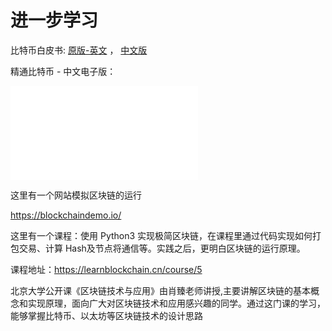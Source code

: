 # 进一步学习


比特币白皮书: [原版-英文](https://bitcoin.org/bitcoin.pdf) ， [中文版](https://bitcoin.org/files/bitcoin-paper/bitcoin_zh_cn.pdf)




精通比特币 - 中文电子版： 

![](file:///Users/emmett/Downloads/dqvwm3c45e82ccccb83c3.pdf)



这里有一个网站模拟区块链的运行

https://blockchaindemo.io/


这里有一个课程：使用 Python3 实现极简区块链，在课程里通过代码实现如何打包交易、计算 Hash及节点将通信等。实践之后，更明白区块链的运行原理。

课程地址：https://learnblockchain.cn/course/5



北京大学公开课《区块链技术与应用》由肖臻老师讲授,主要讲解区块链的基本概念和实现原理，面向广大对区块链技术和应用感兴趣的同学。通过这门课的学习，能够掌握比特币、以太坊等区块链技术的设计思路